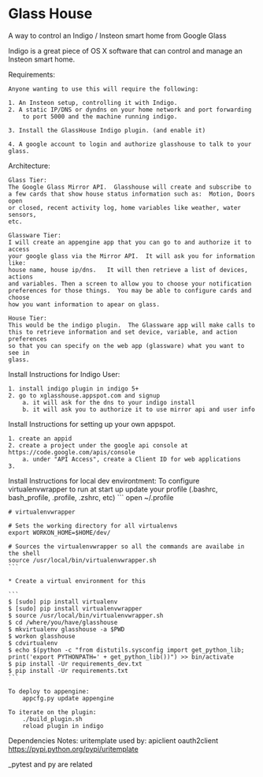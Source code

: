 Glass House
==========

A way to control an Indigo / Insteon smart home from Google Glass

Indigo is a great piece of OS X software that can control and manage an Insteon smart home.

Requirements:

    Anyone wanting to use this will require the following:

    1. An Insteon setup, controlling it with Indigo.
    2. A static IP/DNS or dyndns on your home network and port forwarding
        to port 5000 and the machine running indigo.

    3. Install the GlassHouse Indigo plugin. (and enable it)

    4. A google account to login and authorize glasshouse to talk to your glass.

Architecture:

    Glass Tier:
    The Google Glass Mirror API.  Glasshouse will create and subscribe to
    a few cards that show house status information such as:  Motion, Doors open
    or closed, recent activity log, home variables like weather, water sensors,
    etc.

    Glassware Tier:
    I will create an appengine app that you can go to and authorize it to access
    your google glass via the Mirror API.  It will ask you for information like:
    house name, house ip/dns.   It will then retrieve a list of devices, actions
    and variables. Then a screen to allow you to choose your notification
    preferences for those things.  You may be able to configure cards and choose
    how you want information to apear on glass.

    House Tier:
    This would be the indigo plugin.  The Glassware app will make calls to
    this to retrieve information and set device, variable, and action preferences
    so that you can specify on the web app (glassware) what you want to see in
    glass.




Install Instructions for Indigo User:

    1. install indigo plugin in indigo 5+
    2. go to xglasshouse.appspot.com and signup
        a. it will ask for the dns to your indigo install
        b. it will ask you to authorize it to use mirror api and user info

Install Instructions for setting up your own appspot.

    1. create an appid
    2. create a project under the google api console at https://code.google.com/apis/console
        a. under "API Access", create a Client ID for web applications
    3.

Install Instructions for local dev environtment:
    To configure virtualenvwrapper to run at start up update your profile (.bashrc,
    bash_profile, .profile, .zshrc, etc)
    ```
    open ~/.profile

    # virtualenvwrapper

    # Sets the working directory for all virtualenvs
    export WORKON_HOME=$HOME/dev/

    # Sources the virtualenvwrapper so all the commands are availabe in the shell
    source /usr/local/bin/virtualenvwrapper.sh
    ```

    * Create a virtual environment for this

    ```
    $ [sudo] pip install virtualenv
    $ [sudo] pip install virtualenvwrapper
    $ source /usr/local/bin/virtualenvwrapper.sh
    $ cd /where/you/have/glasshouse
    $ mkvirtualenv glasshouse -a $PWD
    $ workon glasshouse
    $ cdvirtualenv
    $ echo $(python -c "from distutils.sysconfig import get_python_lib; print('export PYTHONPATH=' + get_python_lib())") >> bin/activate
    $ pip install -Ur requirements_dev.txt
    $ pip install -Ur requirements.txt
    ```

    To deploy to appengine:
        appcfg.py update appengine

    To iterate on the plugin:
        ./build_plugin.sh
        reload plugin in indigo






Dependencies Notes:
uritemplate
    used by: apiclient oauth2client
    https://pypi.python.org/pypi/uritemplate

_pytest and py are related


